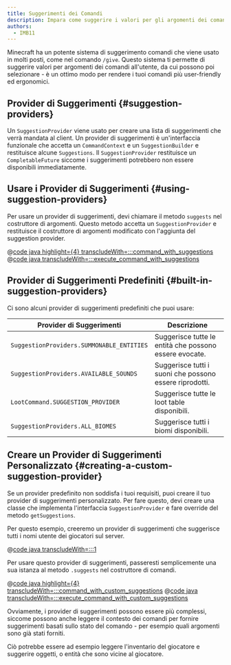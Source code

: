 ```yaml
---
title: Suggerimenti dei Comandi
description: Impara come suggerire i valori per gli argomenti dei comandi agli utenti.
authors:
  - IMB11
---
```


Minecraft ha un potente sistema di suggerimento comandi che viene usato in molti posti, come nel comando `/give`. Questo sistema ti permette di suggerire valori per argomenti dei comandi all'utente, da cui possono poi selezionare - è un ottimo modo per rendere i tuoi comandi più user-friendly ed ergonomici.

## Provider di Suggerimenti {#suggestion-providers}

Un `SuggestionProvider` viene usato per creare una lista di suggerimenti che verrà mandata al client. Un provider di suggerimenti è un'interfaccia funzionale che accetta un `CommandContext` e un `SuggestionBuilder` e restituisce alcune `Suggestions`. Il `SuggestionProvider` restituisce un `CompletableFuture` siccome i suggerimenti potrebbero non essere disponibili immediatamente.

## Usare i Provider di Suggerimenti {#using-suggestion-providers}

Per usare un provider di suggerimenti, devi chiamare il metodo `suggests` nel costruttore di argomenti. Questo metodo accetta un `SuggestionProvider` e restituisce il costruttore di argomenti modificato con l'aggiunta del suggestion provider.

@[code java highlight={4} transcludeWith=:::command_with_suggestions](@/reference/1.21.8/src/main/java/com/example/docs/command/FabricDocsReferenceCommands.java)
@[code java transcludeWith=:::execute_command_with_suggestions](@/reference/1.21.8/src/main/java/com/example/docs/command/FabricDocsReferenceCommands.java)

## Provider di Suggerimenti Predefiniti {#built-in-suggestion-providers}

Ci sono alcuni provider di suggerimenti predefiniti che puoi usare:

| Provider di Suggerimenti                  | Descrizione                                                             |
| ----------------------------------------- | ----------------------------------------------------------------------- |
| `SuggestionProviders.SUMMONABLE_ENTITIES` | Suggerisce tutte le entità che possono essere evocate.  |
| `SuggestionProviders.AVAILABLE_SOUNDS`    | Suggerisce tutti i suoni che possono essere riprodotti. |
| `LootCommand.SUGGESTION_PROVIDER`         | Suggerisce tutte le loot table disponibili.             |
| `SuggestionProviders.ALL_BIOMES`          | Suggerisce tutti i biomi disponibili.                   |

## Creare un Provider di Suggerimenti Personalizzato {#creating-a-custom-suggestion-provider}

Se un provider predefinito non soddisfa i tuoi requisiti, puoi creare il tuo provider di suggerimenti personalizzato. Per fare questo, devi creare una classe che implementa l'interfaccia `SuggestionProvider` e fare override del metodo `getSuggestions`.

Per questo esempio, creeremo un provider di suggerimenti che suggerisce tutti i nomi utente dei giocatori sul server.

@[code java transcludeWith=:::1](@/reference/1.21.8/src/main/java/com/example/docs/command/PlayerSuggestionProvider.java)

Per usare questo provider di suggerimenti, passeresti semplicemente una sua istanza al metodo `.suggests` nel costruttore di comandi.

@[code java highlight={4} transcludeWith=:::command_with_custom_suggestions](@/reference/1.21.8/src/main/java/com/example/docs/command/FabricDocsReferenceCommands.java)
@[code java transcludeWith=:::execute_command_with_custom_suggestions](@/reference/1.21.8/src/main/java/com/example/docs/command/FabricDocsReferenceCommands.java)

Ovviamente, i provider di suggerimenti possono essere più complessi, siccome possono anche leggere il contesto dei comandi per fornire suggerimenti basati sullo stato del comando - per esempio quali argomenti sono già stati forniti.

Ciò potrebbe essere ad esempio leggere l'inventario del giocatore e suggerire oggetti, o entità che sono vicine al giocatore.
